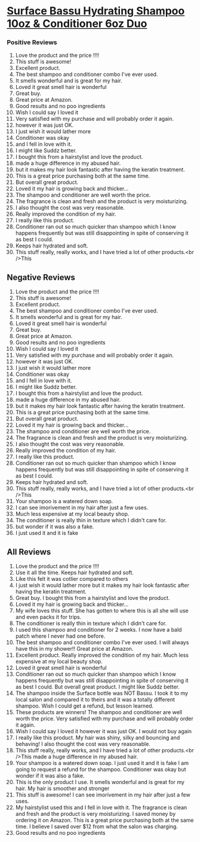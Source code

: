 # [Surface Bassu Hydrating Shampoo 10oz &amp; Conditioner 6oz Duo](https://products.checkmycream.com/products/Surface-Bassu-Hydrating-Shampoo-10oz-and-Conditioner-6oz-Duo.html)

### Positive Reviews

<ol>
      <li>Love the product and the price !!!!</li>
      <li>This stuff is awesome!  </li>
      <li>Excellent product.</li>
      <li>The best shampoo and conditioner combo I&#x27;ve ever used.</li>
      <li>It smells wonderful and is great for my hair.  </li>
      <li>Loved it great smell hair is wonderful</li>
      <li>Great buy.  </li>
      <li>Great price at Amazon.</li>
      <li>Good results and no poo ingredients</li>
      <li>Wish I could say I loved it</li>
      <li>Very satisfied with my purchase and will probably order it again.</li>
      <li>however it was just OK.</li>
      <li>I just wish it would lather more</li>
      <li>Conditioner was okay</li>
      <li>and I fell in love with it.  </li>
      <li>I might like Suddz better.</li>
      <li>I bought this from a hairstylist and love the product.</li>
      <li>made a huge difference in my abused hair.</li>
      <li>but it makes my hair look fantastic after having the keratin treatment.</li>
      <li>This is a great price purchasing both at the same time.  </li>
      <li>But overall great product.</li>
      <li>Loved it my hair is growing back  and thicker...</li>
      <li>The shampoo and conditioner are well worth the price.</li>
      <li>The fragrance is clean and fresh and the product is very moisturizing.  </li>
      <li>I also thought the cost was very reasonable.</li>
      <li>Really improved the condition of my hair.  </li>
      <li>I really like this product.  </li>
      <li>Conditioner ran out so much quicker than shampoo which I know happens frequently but was still disappointing in spite of conserving it as best I could.</li>
      <li>Keeps hair hydrated and soft.</li>
      <li>This stuff really, really works, and I have tried a lot of other products.&lt;br /&gt;This</li>
</ol>


<h2>Negative Reviews</h2>
<ol>
<li> Love the product and the price !!!!</li>
<li> This stuff is awesome!  </li>
<li> Excellent product.</li>
<li> The best shampoo and conditioner combo I&#x27;ve ever used.</li>
<li> It smells wonderful and is great for my hair.  </li>
<li> Loved it great smell hair is wonderful</li>
<li> Great buy.  </li>
<li> Great price at Amazon.</li>
<li> Good results and no poo ingredients</li>
<li> Wish I could say I loved it</li>
<li> Very satisfied with my purchase and will probably order it again.</li>
<li> however it was just OK.</li>
<li> I just wish it would lather more</li>
<li> Conditioner was okay</li>
<li> and I fell in love with it.  </li>
<li> I might like Suddz better.</li>
<li> I bought this from a hairstylist and love the product.</li>
<li> made a huge difference in my abused hair.</li>
<li> but it makes my hair look fantastic after having the keratin treatment.</li>
<li> This is a great price purchasing both at the same time.  </li>
<li> But overall great product.</li>
<li> Loved it my hair is growing back  and thicker...</li>
<li> The shampoo and conditioner are well worth the price.</li>
<li> The fragrance is clean and fresh and the product is very moisturizing.  </li>
<li> I also thought the cost was very reasonable.</li>
<li> Really improved the condition of my hair.  </li>
<li> I really like this product.  </li>
<li> Conditioner ran out so much quicker than shampoo which I know happens frequently but was still disappointing in spite of conserving it as best I could.</li>
<li> Keeps hair hydrated and soft.</li>
<li> This stuff really, really works, and I have tried a lot of other products.&lt;br /&gt;This</li>
<li> Your shampoo is a watered down soap.  </li>
<li> I can see imorivement in my hair after just a few uses.</li>
<li> Much less expensive at my local beauty shop.</li>
<li> The conditioner is really thin in texture which I didn&#x27;t care for.</li>
<li> but wonder if it was also a fake.</li>
<li> I just used it and it is fake</li>
</ol>

<h2>All Reviews</h2>

<ol>
    <li> Love the product and the price !!!!</li>
    <li> Use it all the time.  Keeps hair hydrated and soft.</li>
    <li> Like this felt it was cotlier compared to others</li>
    <li> I just wish it would lather more but it makes my hair look fantastic after having the keratin treatment.</li>
    <li> Great buy.  I bought this from a hairstylist and love the product.</li>
    <li> Loved it my hair is growing back  and thicker...</li>
    <li> My wife loves this stuff. She has gotten to where this is all she will use and even packs it for trips.</li>
    <li> The conditioner is really thin in texture which I didn&#x27;t care for.</li>
    <li> I used this shampoo and conditioner for 2 weeks. I now have a bald patch where I never had one before.</li>
    <li> The best shampoo and conditioner combo I&#x27;ve ever used. I will always have this in my shower!! Great price at Amazon.</li>
    <li> Excellent product. Really improved the condition of my hair.  Much less expensive at my local beauty shop.</li>
    <li> Loved it great smell hair is wonderful</li>
    <li> Conditioner ran out so much quicker than shampoo which I know happens frequently but was still disappointing in spite of conserving it as best I could. But overall great product. I might like Suddz better.</li>
    <li> The shampoo inside the Surface bottle was NOT Bassu. I took it to my local salon and compared it to theirs and it was a totally different shampoo. Wish I could get a refund, but lesson learned.</li>
    <li> These products are winners! The shampoo and conditioner are well worth the price. Very satisfied with my purchase and will probably order it again.</li>
    <li> Wish I could say I loved it however it was just OK. I would not buy again</li>
    <li> I really like this product.  My hair was shiny, silky and bouncing and behaving!  I also thought the cost was very reasonable.</li>
    <li> This stuff really, really works, and I have tried a lot of other products.&lt;br /&gt;This made a huge difference in my abused hair.</li>
    <li> Your shampoo is a watered down soap.  I just used it and it is fake I am going to request a refund for the shampoo.  Conditioner was okay but wonder if it was also a fake.</li>
    <li> This is the only product I use.  It smells wonderful and is great for my hair.  My hair is smoother and stronger</li>
    <li> This stuff is awesome!  I can see imorivement in my hair after just a few uses.</li>
    <li> My hairstylist used this and I fell in love with it.  The fragrance is clean and fresh and the product is very moisturizing.  I saved money by ordering it on Amazon.  This is a great price purchasing both at the same time.  I believe I saved over $12 from what the salon was charging.</li>
    <li> Good results and no poo ingredients</li>
</ol>




